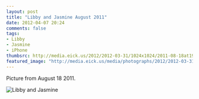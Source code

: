 ```yaml
---
layout: post
title: "Libby and Jasmine August 2011"
date: 2012-04-07 20:24
comments: false
tags: 
- Libby
- Jasmine
- iPhone
thumbsrc: http://media.eick.us/2012/2012-03-31/1024x1024/2011-08-18at19.22.51.jpg
featured_image: "http://media.eick.us/media/photographs/2012/2012-03-31/2011-08-18at19.22.51.jpg"
---
```

Picture from August 18 2011.



![Libby and Jasmine](http://media.eick.us/media/photographs/2012/2012-03-31/2011-08-18at19.22.51.jpg)
